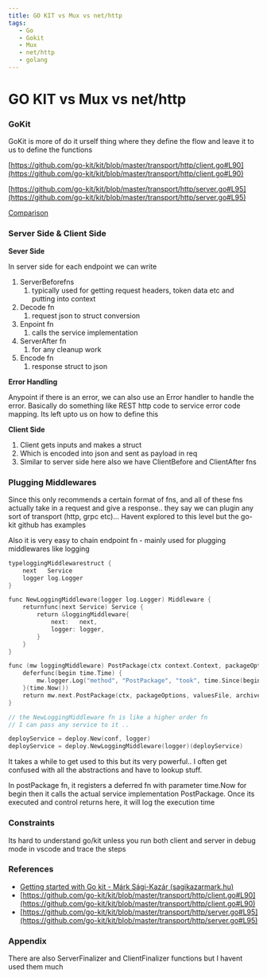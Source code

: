 ```yaml
---
title: GO KIT vs Mux vs net/http
tags:
   - Go
   - Gokit
   - Mux
   - net/http
   - golang
---
```

# GO KIT vs Mux vs net/http

### GoKit

GoKit is more of do it urself thing where they define the flow and leave it to us to
define the functions

[https://github.com/go-kit/kit/blob/master/transport/http/client.go#L90](https://github.com/go-kit/kit/blob/master/transport/http/client.go#L90)

[https://github.com/go-kit/kit/blob/master/transport/http/server.go#L95](https://github.com/go-kit/kit/blob/master/transport/http/server.go#L95)

[Comparison](GO%20KIT%20vs%20Mux%20vs%20net%20http%20a8ef10d75fd0495d82b3ca89094f0693/Comparison%2088e8f37c44b64967bab6e8f1738ebe91.csv)

### Server Side & Client Side

**Sever Side**

In server side for each endpoint we can write

1. ServerBeforefns
    1. typically used for getting request headers, token data etc and putting
    into context
2. Decode fn
    1. request json to struct conversion
3. Enpoint fn 
    1. calls the service implementation
4. ServerAfter fn
    1. for any cleanup work
5. Encode fn 
    1. response struct to json

**Error Handling**

Anypoint if there is an error, we can also use an Error handler to handle the error. Basically do
something like REST http code to service error code mapping. Its left upto us
on how to define this

**Client Side**

 

1. Client gets inputs and makes a struct
2. Which is encoded into json and sent as payload in req
3. Similar to server side here also we have ClientBefore and ClientAfter fns

### Plugging Middlewares

Since this only recommends a certain format of fns, and all of these fns actually take in a request and give a response.. they say we can plugin any sort of transport (http, grpc etc)... Havent explored to this level but the go-kit github has examples

Also it is very easy to chain endpoint fn - mainly used for plugging middlewares like logging

```go
typeloggingMiddlewarestruct {
	next   Service
	logger log.Logger
}

func NewLoggingMiddleware(logger log.Logger) Middleware {
	returnfunc(next Service) Service {
		return &loggingMiddleware{
			next:   next,
			logger: logger,
		}
	}
}

func (mw loggingMiddleware) PostPackage(ctx context.Context, packageOptions *PackageRequestMeta, valuesFile *fileUtils.InputFile, archiveFile *fileUtils.InputFile) (application *v1alpha1.Application, err error) {
	deferfunc(begin time.Time) {
		mw.logger.Log("method", "PostPackage", "took", time.Since(begin), "err", err)
	}(time.Now())
	return mw.next.PostPackage(ctx, packageOptions, valuesFile, archiveFile)
}

// the NewLoggingMiddleware fn is like a higher order fn
// I can pass any service to it ..

deployService = deploy.New(conf, logger)
deployService = deploy.NewLoggingMiddleware(logger)(deployService)
```

It takes a while to get used to this but its very powerful.. I often get confused with all the abstractions and have to lookup stuff.

In postPackage fn, it registers a deferred fn with parameter time.Now for begin then it calls the
actual service implementation PostPackage. Once its executed and control returns here, it will log the execution time

### Constraints

Its hard to understand go/kit unless you run both client and server in debug mode in vscode and trace the steps

### References

- [Getting started with Go kit - Márk Sági-Kazár (sagikazarmark.hu)](https://sagikazarmark.hu/blog/getting-started-with-go-kit/)
- [https://github.com/go-kit/kit/blob/master/transport/http/client.go#L90](https://github.com/go-kit/kit/blob/master/transport/http/client.go#L90)
- [https://github.com/go-kit/kit/blob/master/transport/http/server.go#L95](https://github.com/go-kit/kit/blob/master/transport/http/server.go#L95)

### Appendix

There are also ServerFinalizer and ClientFinalizer functions but I havent used them much
